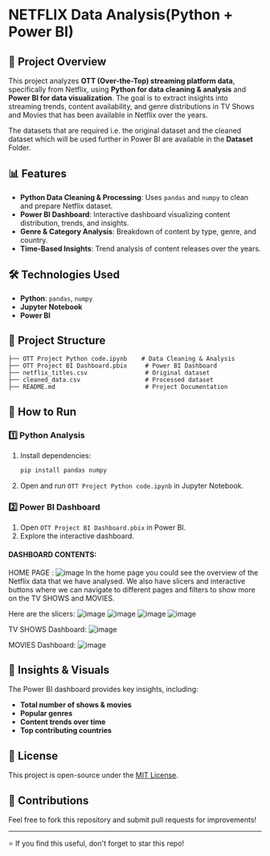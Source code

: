 # NETFLIX Data Analysis(Python + Power BI)

## 📌 Project Overview
This project analyzes **OTT (Over-the-Top) streaming platform data**, specifically from Netflix, using **Python for data cleaning & analysis** and **Power BI for data visualization**. 
The goal is to extract insights into streaming trends, content availability, and genre distributions in TV Shows and Movies that has been available in Netflix over the years. 

The datasets that are required i.e. the original dataset and the cleaned dataset which will be used further in Power BI are available in the **Dataset** Folder.

## 📊 Features
- **Python Data Cleaning & Processing**: Uses `pandas` and `numpy` to clean and prepare Netflix dataset.
- **Power BI Dashboard**: Interactive dashboard visualizing content distribution, trends, and insights.
- **Genre & Category Analysis**: Breakdown of content by type, genre, and country.
- **Time-Based Insights**: Trend analysis of content releases over the years.

## 🛠️ Technologies Used
- **Python**: `pandas`, `numpy`
- **Jupyter Notebook**
- **Power BI**

## 📁 Project Structure
```
├── OTT Project Python code.ipynb    # Data Cleaning & Analysis
├── OTT Project BI Dashboard.pbix     # Power BI Dashboard
├── netflix_titles.csv                # Original dataset
├── cleaned_data.csv                  # Processed dataset
├── README.md                         # Project Documentation
```

## 🚀 How to Run
### 1️⃣ Python Analysis
1. Install dependencies:  
   ```bash
   pip install pandas numpy
   ```
2. Open and run `OTT Project Python code.ipynb` in Jupyter Notebook.


### 2️⃣ Power BI Dashboard
1. Open `OTT Project BI Dashboard.pbix` in Power BI.
2. Explore the interactive dashboard.

#### DASHBOARD CONTENTS:
HOME PAGE :
![image](https://github.com/user-attachments/assets/73509d09-5fbd-4bcf-befb-8013270d4805)
In the home page you could see the overview of the Netflix data that we have analysed. We also have slicers and interactive buttons where we can navigate to different pages and filters to show more on the TV SHOWS and MOVIES.

Here are the slicers:
![image](https://github.com/user-attachments/assets/5ad26099-1981-4ce7-9a32-8d84c1efa3ab)  ![image](https://github.com/user-attachments/assets/11367403-85a8-422e-a8b1-a79dc45e5d77)  ![image](https://github.com/user-attachments/assets/a05a8364-5ed6-4a70-a7dd-6fe3a6724565)  ![image](https://github.com/user-attachments/assets/9979ec98-ae11-4709-9a02-1c54a6faf914)

TV SHOWS Dashboard:
![image](https://github.com/user-attachments/assets/680fdd21-9a8c-499e-8efd-b7363461d301)

MOVIES Dashboard:
![image](https://github.com/user-attachments/assets/69d23104-a5d2-4116-a36d-fe17f2d7b1e7)







## 📌 Insights & Visuals
The Power BI dashboard provides key insights, including:
- **Total number of shows & movies**
- **Popular genres**
- **Content trends over time**
- **Top contributing countries**

## 📜 License
This project is open-source under the [MIT License](LICENSE).

## 🤝 Contributions
Feel free to fork this repository and submit pull requests for improvements!

---
⭐ If you find this useful, don't forget to star this repo!


